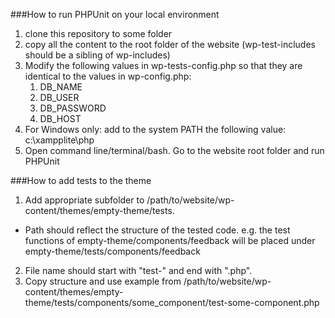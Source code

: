 ###How to run PHPUnit on your local environment

1. clone this repository to some folder
2. copy all the content to the root folder of the website (wp-test-includes should be a sibling of wp-includes)
3. Modify the following values in wp-tests-config.php so that they are identical to the values in wp-config.php:
    1. DB_NAME
    2. DB_USER
    3. DB_PASSWORD
    4. DB_HOST
4. For Windows only: add to the system PATH the following value: c:\xampplite\php
5. Open command line/terminal/bash. Go to the website root folder and run PHPUnit


###How to add tests to the theme

1. Add appropriate subfolder to /path/to/website/wp-content/themes/empty-theme/tests. 
  * Path should reflect the structure of the tested code. e.g. the test functions of empty-theme/components/feedback will be placed under empty-theme/tests/components/feedback
2. File name should start with "test-" and end with ".php".
3. Copy structure and use example from /path/to/website/wp-content/themes/empty-theme/tests/components/some_component/test-some-component.php
